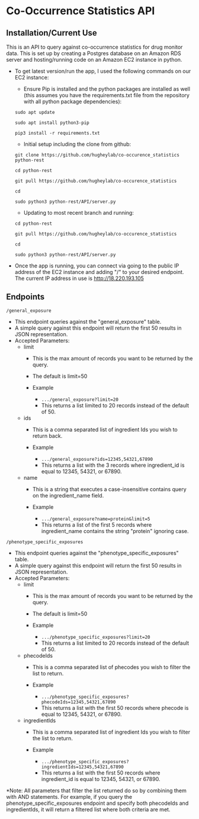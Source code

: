 # Co-Occurrence Statistics API
## Installation/Current Use
This is an API to query against co-occurrence statistics for drug monitor data. This is set up by creating a Postgres database on an Amazon RDS server and hosting/running code on an Amazon EC2 instance in python.

- To get latest version/run the app, I used the following commands on our EC2 instance:
    - Ensure Pip is installed and the python packages are installed as well (this assumes you have the requirements.txt file from the repository with all python package dependencies):

  `sudo apt update`
  
  `sudo apt install python3-pip`
  
  `pip3 install -r requirements.txt`

    - Initial setup including the clone from github:

  `git clone https://github.com/hugheylab/co-occurence_statistics python-rest`
  
  `cd python-rest`
  
  `git pull https://github.com/hugheylab/co-occurence_statistics`
  
  `cd`
  
  `sudo python3 python-rest/API/server.py`

    - Updating to most recent branch and running:

  `cd python-rest`
  
  `git pull https://github.com/hugheylab/co-occurence_statistics`
  
  `cd`
  
  `sudo python3 python-rest/API/server.py`

- Once the app is running, you can connect via going to the public IP address of the EC2 instance and adding "/<endpoint>" to your desired endpoint. The current IP address in use is http://18.220.193.105

## Endpoints

`/general_exposure`

- This endpoint queries against the "general_exposure" table.
- A simple query against this endpoint will return the first 50 results in JSON representation.
- Accepted Parameters:
  - limit
    - This is the max amount of records you want to be returned by the query.
    - The default is limit=50
    - Example
      
      - `.../general_exposure?limit=20`
      - This returns a list limited to 20 records instead of the default of 50.
  - ids
    - This is a comma separated list of ingredient Ids you wish to return back.
    - Example
      
      - `.../general_exposure?ids=12345,54321,67890`
      - This returns a list with the 3 records where ingredient_id is equal to 12345, 54321, or 67890.
  - name
    - This is a string that executes a case-insensitive contains query on the ingredient_name field.
    - Example
      
      - `.../general_exposure?name=protein&limit=5`
      - This returns a list of the first 5 records where ingredient_name contains the string "protein" ignoring case.
      
`/phenotype_specific_exposures`

- This endpoint queries against the "phenotype_specific_exposures" table.
- A simple query against this endpoint will return the first 50 results in JSON representation.
- Accepted Parameters:
  - limit
    - This is the max amount of records you want to be returned by the query.
    - The default is limit=50
    - Example
      
      - `.../phenotype_specific_exposures?limit=20`
      - This returns a list limited to 20 records instead of the default of 50.
  - phecodeIds
    - This is a comma separated list of phecodes you wish to filter the list to return.
    - Example
      
      - `.../phenotype_specific_exposures?phecodeIds=12345,54321,67890`
      - This returns a list with the first 50 records where phecode is equal to 12345, 54321, or 67890.
  - ingredientIds
    - This is a comma separated list of ingredient Ids you wish to filter the list to return.
    - Example
      
      - `.../phenotype_specific_exposures?ingredientIds=12345,54321,67890`
      - This returns a list with the first 50 records where ingredient_id is equal to 12345, 54321, or 67890.

*Note: All parameters that filter the list returned do so by combining them with AND statements. For example, if you query the phenotype_specific_exposures endpoint and specify both phecodeIds and ingredientIds, it will return a filtered list where both criteria are met.
